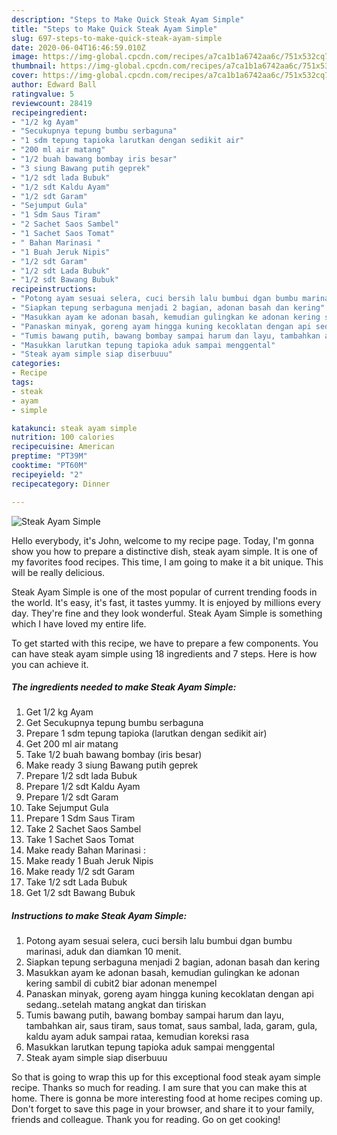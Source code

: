 ```yaml
---
description: "Steps to Make Quick Steak Ayam Simple"
title: "Steps to Make Quick Steak Ayam Simple"
slug: 697-steps-to-make-quick-steak-ayam-simple
date: 2020-06-04T16:46:59.010Z
image: https://img-global.cpcdn.com/recipes/a7ca1b1a6742aa6c/751x532cq70/steak-ayam-simple-foto-resep-utama.jpg
thumbnail: https://img-global.cpcdn.com/recipes/a7ca1b1a6742aa6c/751x532cq70/steak-ayam-simple-foto-resep-utama.jpg
cover: https://img-global.cpcdn.com/recipes/a7ca1b1a6742aa6c/751x532cq70/steak-ayam-simple-foto-resep-utama.jpg
author: Edward Ball
ratingvalue: 5
reviewcount: 28419
recipeingredient:
- "1/2 kg Ayam"
- "Secukupnya tepung bumbu serbaguna"
- "1 sdm tepung tapioka larutkan dengan sedikit air"
- "200 ml air matang"
- "1/2 buah bawang bombay iris besar"
- "3 siung Bawang putih geprek"
- "1/2 sdt lada Bubuk"
- "1/2 sdt Kaldu Ayam"
- "1/2 sdt Garam"
- "Sejumput Gula"
- "1 Sdm Saus Tiram"
- "2 Sachet Saos Sambel"
- "1 Sachet Saos Tomat"
- " Bahan Marinasi "
- "1 Buah Jeruk Nipis"
- "1/2 sdt Garam"
- "1/2 sdt Lada Bubuk"
- "1/2 sdt Bawang Bubuk"
recipeinstructions:
- "Potong ayam sesuai selera, cuci bersih lalu bumbui dgan bumbu marinasi, aduk dan diamkan 10 menit."
- "Siapkan tepung serbaguna menjadi 2 bagian, adonan basah dan kering"
- "Masukkan ayam ke adonan basah, kemudian gulingkan ke adonan kering sambil di cubit2 biar adonan menempel"
- "Panaskan minyak, goreng ayam hingga kuning kecoklatan dengan api sedang..setelah matang angkat dan tiriskan"
- "Tumis bawang putih, bawang bombay sampai harum dan layu, tambahkan air, saus tiram, saus tomat, saus sambal, lada, garam, gula, kaldu ayam aduk sampai rataa, kemudian koreksi rasa"
- "Masukkan larutkan tepung tapioka aduk sampai menggental"
- "Steak ayam simple siap diserbuuu"
categories:
- Recipe
tags:
- steak
- ayam
- simple

katakunci: steak ayam simple 
nutrition: 100 calories
recipecuisine: American
preptime: "PT39M"
cooktime: "PT60M"
recipeyield: "2"
recipecategory: Dinner

---
```



![Steak Ayam Simple](https://img-global.cpcdn.com/recipes/a7ca1b1a6742aa6c/751x532cq70/steak-ayam-simple-foto-resep-utama.jpg)

Hello everybody, it's John, welcome to my recipe page. Today, I'm gonna show you how to prepare a distinctive dish, steak ayam simple. It is one of my favorites food recipes. This time, I am going to make it a bit unique. This will be really delicious.

Steak Ayam Simple is one of the most popular of current trending foods in the world. It's easy, it's fast, it tastes yummy. It is enjoyed by millions every day. They're fine and they look wonderful. Steak Ayam Simple is something which I have loved my entire life.




To get started with this recipe, we have to prepare a few components. You can have steak ayam simple using 18 ingredients and 7 steps. Here is how you can achieve it.

<!--inarticleads1-->

##### The ingredients needed to make Steak Ayam Simple:

1. Get 1/2 kg Ayam
1. Get Secukupnya tepung bumbu serbaguna
1. Prepare 1 sdm tepung tapioka (larutkan dengan sedikit air)
1. Get 200 ml air matang
1. Take 1/2 buah bawang bombay (iris besar)
1. Make ready 3 siung Bawang putih geprek
1. Prepare 1/2 sdt lada Bubuk
1. Prepare 1/2 sdt Kaldu Ayam
1. Prepare 1/2 sdt Garam
1. Take Sejumput Gula
1. Prepare 1 Sdm Saus Tiram
1. Take 2 Sachet Saos Sambel
1. Take 1 Sachet Saos Tomat
1. Make ready  Bahan Marinasi :
1. Make ready 1 Buah Jeruk Nipis
1. Make ready 1/2 sdt Garam
1. Take 1/2 sdt Lada Bubuk
1. Get 1/2 sdt Bawang Bubuk




<!--inarticleads2-->

##### Instructions to make Steak Ayam Simple:

1. Potong ayam sesuai selera, cuci bersih lalu bumbui dgan bumbu marinasi, aduk dan diamkan 10 menit.
1. Siapkan tepung serbaguna menjadi 2 bagian, adonan basah dan kering
1. Masukkan ayam ke adonan basah, kemudian gulingkan ke adonan kering sambil di cubit2 biar adonan menempel
1. Panaskan minyak, goreng ayam hingga kuning kecoklatan dengan api sedang..setelah matang angkat dan tiriskan
1. Tumis bawang putih, bawang bombay sampai harum dan layu, tambahkan air, saus tiram, saus tomat, saus sambal, lada, garam, gula, kaldu ayam aduk sampai rataa, kemudian koreksi rasa
1. Masukkan larutkan tepung tapioka aduk sampai menggental
1. Steak ayam simple siap diserbuuu




So that is going to wrap this up for this exceptional food steak ayam simple recipe. Thanks so much for reading. I am sure that you can make this at home. There is gonna be more interesting food at home recipes coming up. Don't forget to save this page in your browser, and share it to your family, friends and colleague. Thank you for reading. Go on get cooking!
